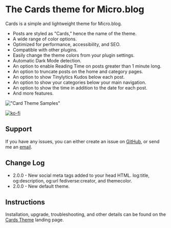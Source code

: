 # The Cards theme for Micro.blog

Cards is a simple and lightweight theme for Micro.blog.

- Posts are styled as "Cards,” hence the name of the theme.
- A wide range of color options. 
- Optimized for performance, accessibility, and SEO.
- Compatible with other plugins.
- Easily change the theme colors from your plugin settings.
- Automatic Dark Mode detection.
- An option to enable Reading Time on posts greater than 1 minute long.
- An option to truncate posts on the home and category pages.
- An option to show Tinylytics Kudos below each post.
- An option to show your categories below your main navigation.
- An option to show the time in addition to the date for each post.
- And more features.


!["Card Theme Samples"](https://raw.githubusercontent.com/ericgregorich/micro-blog-cards-theme/master/screenshot.png)

[![ko-fi](https://ko-fi.com/img/githubbutton_sm.svg)](https://ko-fi.com/M4M0DLOZR)

## Support
If you have any issues, you can either create an issue on [GitHub](https://github.com/ericgregorich/micro-blog-cards-theme/issues), or send me an [email](https://ericgregorich.com).

## Change Log
- 2.0.0 - New social meta tags added to your head HTML. log:title, og:description, og:url fediverse:creator, and themecolor.
- 2.0.0 - New default theme.

## Instructions
Installation, upgrade, troubleshooting, and other details can be found on the [Cards Theme](https://cards.ericgregorich.com) landing page. 
